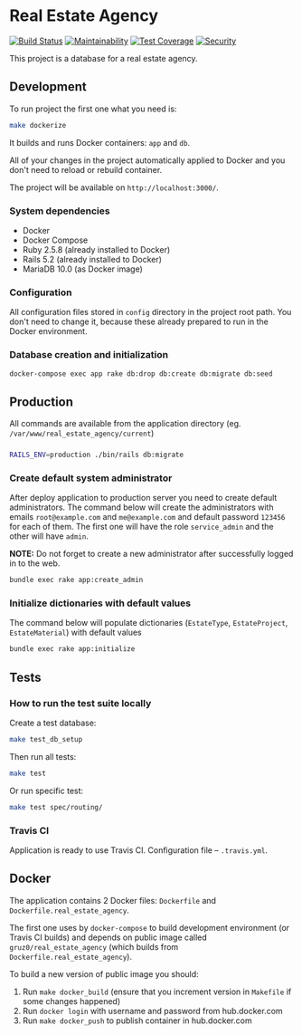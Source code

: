 # Real Estate Agency

[![Build Status](https://travis-ci.org/gruz0/real_estate_agency.svg?branch=master)](https://travis-ci.org/gruz0/real_estate_agency)
[![Maintainability](https://api.codeclimate.com/v1/badges/db0acd56daab29bab9ab/maintainability)](https://codeclimate.com/github/gruz0/real_estate_agency/maintainability)
[![Test Coverage](https://api.codeclimate.com/v1/badges/db0acd56daab29bab9ab/test_coverage)](https://codeclimate.com/github/gruz0/real_estate_agency/test_coverage)
[![Security](https://hakiri.io/github/gruz0/real_estate_agency/master.svg)](https://hakiri.io/github/gruz0/real_estate_agency/master)

This project is a database for a real estate agency.

## Development

To run project the first one what you need is:

```bash
make dockerize
```

It builds and runs Docker containers: `app` and `db`.

All of your changes in the project automatically applied to Docker
and you don't need to reload or rebuild container.

The project will be available on `http://localhost:3000/`.

### System dependencies

* Docker
* Docker Compose
* Ruby 2.5.8 (already installed to Docker)
* Rails 5.2 (already installed to Docker)
* MariaDB 10.0 (as Docker image)

### Configuration

All configuration files stored in `config` directory in the project root path.
You don't need to change it, because these already prepared to run
in the Docker environment.

### Database creation and initialization

```bash
docker-compose exec app rake db:drop db:create db:migrate db:seed
```

## Production

All commands are available from the application directory (eg. `/var/www/real_estate_agency/current`)

###

```bash
RAILS_ENV=production ./bin/rails db:migrate
```

### Create default system administrator

After deploy application to production server you need to create default administrators. The command below will create
the administrators with emails `root@example.com` and `me@example.com` and default password `123456` for each of them.
The first one will have the role `service_admin` and the other will have `admin`.

**NOTE:** Do not forget to create a new administrator after successfully logged in to the web.

```bash
bundle exec rake app:create_admin
```

### Initialize dictionaries with default values

The command below will populate dictionaries (`EstateType`, `EstateProject`, `EstateMaterial`) with default values

```bash
bundle exec rake app:initialize
```

## Tests

### How to run the test suite locally

Create a test database:

```bash
make test_db_setup
```

Then run all tests:

```bash
make test
```

Or run specific test:

```bash
make test spec/routing/
```

### Travis CI

Application is ready to use Travis CI. Configuration file – `.travis.yml`.

## Docker

The application contains 2 Docker files: `Dockerfile`
and `Dockerfile.real_estate_agency`.

The first one uses by `docker-compose` to build development environment
(or Travis CI builds) and depends on public image called
`gruz0/real_estate_agency` (which builds from `Dockerfile.real_estate_agency`).

To build a new version of public image you should:

1. Run `make docker_build`
   (ensure that you increment version in `Makefile` if some changes happened)
1. Run `docker login` with username and password from hub.docker.com
1. Run `make docker_push` to publish container in hub.docker.com

